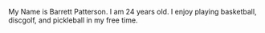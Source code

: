 My Name is Barrett Patterson.
I am 24 years old. 
I enjoy playing basketball, discgolf, and pickleball in my free time. 
